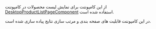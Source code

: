 <div class="dp-doc-container"">

<div class="dp-doc-tags">

<div class="desktop-version"></div>

</div>

<div class="dp-doc-body">

از این کامپوننت برای نمایش لیست محصولات در کامپوننت
 [DesktopProductListPageComponent](DesktopProductListPageComponent.html#readme)
استفاده شده است.

در این کامپوننت قابلیت های صفحه بندی و مرتب سازی نتایج پیاده سازی شده است.

</div>

</div> 


